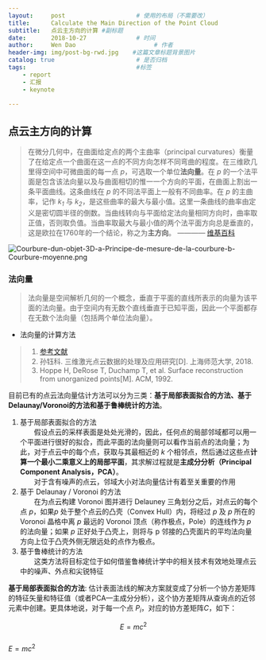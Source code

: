 ```yaml
---
layout:     post                    # 使用的布局（不需要改）
title:      Calculate the Main Direction of the Point Cloud              # 标题 
subtitle:   点云主方向的计算 #副标题
date:       2018-10-27              # 时间
author:     Wen Dao                      # 作者
header-img: img/post-bg-rwd.jpg    #这篇文章标题背景图片
catalog: true                       # 是否归档
tags:                               #标签
    - report
    - 汇报
    - keynote
    
---
```

## 点云主方向的计算
> 在微分几何中，在曲面给定点的两个主曲率（principal curvatures）衡量了在给定点一个曲面在这一点的不同方向怎样不同弯曲的程度。在三维欧几里得空间中可微曲面的每一点 *p*，可选取一个单位**法向量**。在 *p* 的一个法平面是包含该法向量以及与曲面相切的惟一一个方向的平面，在曲面上割出一条平面曲线。这条曲线在 *p* 的不同法平面上一般有不同曲率。在 *p* 的主曲率，记作 *k<sub>1</sub>* 与 *k<sub>2</sub>*，是这些曲率的最大与最小值。这里一条曲线的曲率由定义是密切圆半径的倒数。当曲线转向与平面给定法向量相同方向时，曲率取正值，否则取负值。当曲率取最大与最小值的两个法平面方向总是垂直的，这是欧拉在1760年的一个结论，称之为**主方向**。  ———— [维基百科](https://zh.wikipedia.org/wiki/%E4%B8%BB%E6%9B%B2%E7%8E%87)

![Courbure-dun-objet-3D-a-Principe-de-mesure-de-la-courbure-b-Courbure-moyenne.png](https://i.loli.net/2018/10/27/5bd3d05b9a26c.png)  

### 法向量
>法向量是空间解析几何的一个概念，垂直于平面的直线所表示的向量为该平面的法向量。由于空间内有无数个直线垂直于已知平面，因此一个平面都存在无数个法向量（包括两个单位法向量）。  

- 法向量的计算方法  
> 1. [参考文献](http://www.pclcn.org/study/shownews.php?lang=cn&id=105)  
> 2. 孙钰科. 三维激光点云数据的处理及应用研究[D]. 上海师范大学, 2018.
> 3. Hoppe H, DeRose T, Duchamp T, et al. Surface reconstruction from unorganized points[M]. ACM, 1992.

目前已有的点云法向量估计方法可以分为三类：**基于局部表面拟合的方法、基于Delaunay/Voronoi的方法和基于鲁棒统计的方法**。
1. 基于局部表面拟合的方法  
　　假设点云的采样表面是处处光滑的，因此，任何点的局部邻域都可以用一个平面进行很好的拟合，而此平面的法向量则可以看作当前点的法向量；为此，对于点云中的每个点，获取与其最相近的 *k* 个相邻点，然后通过这些点**计算一个最小二乘意义上的局部平面**，其求解过程就是**主成分分析（Principal Component Analysis，PCA）**。  
　　对于含有噪声的点云，邻域大小对法向量估计有着至关重要的作用  
2. 基于 Delaunay / Voronoi 的方法  
　　在为点云构建 Voronoi 图并进行 Delauney 三角划分之后，对点云的每个点 *p*，如果*p* 处于整个点云的凸壳（Convex Hull）内，将经过 *p* 及 *p* 所在的 Voronoi 晶格中离 *p* 最远的 Voronoi 顶点（称作极点，Pole）的连线作为 *p* 的法向量；如果 *p* 正好处于凸壳上，则将与 p 邻接的凸壳面片的平均法向量方向上位于凸壳外侧无限远处的点作为极点。
3. 基于鲁棒统计的方法  
　　这类方法将目标定位于如何借鉴鲁棒统计学中的相关技术有效地处理点云中的噪声、外点和尖锐特征

**基于局部表面拟合的方法**: 估计表面法线的解决方案就变成了分析一个协方差矩阵的特征矢量和特征值（或者PCA—主成分分析），这个协方差矩阵从查询点的近邻元素中创建。更具体地说，对于每一个点 *P<sub>i</sub>*，对应的协方差矩阵*C*，如下：
  
  $$E = mc^2$$  
$E = mc^2$
